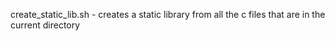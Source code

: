 create_static_lib.sh - creates a static library from all the c 
files that are in the current directory
